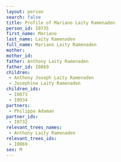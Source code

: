 ```yaml
---
layout: person
search: false
title: Profile of Mariano Laity Ramenaden
person_id: I0735
first_name: Mariano
last_name: Laity Ramenaden
full_name: Mariano Laity Ramenaden
mother: 
mother_id: 
father: Anthony Laity Ramenaden
father_id: I0869
children:
 - Anthony Joseph Laity Ramenaden
 - Josephine Laity Ramenaden
children_ids:
 - I0873
 - I0934
partners:
 - Philippa Adaman
partner_ids:
 - I0732
relevant_trees_names:
 - Anthony Laity Ramenaden
relevant_trees_ids:
 - I0869
sex: M
---
```


